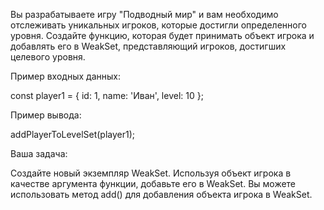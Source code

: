 Вы разрабатываете игру "Подводный мир" и вам необходимо отслеживать уникальных игроков, которые достигли определенного
уровня. Создайте функцию, которая будет принимать объект игрока и добавлять его в WeakSet, представляющий игроков,
достигших целевого уровня.

Пример входных данных:

const player1 = { id: 1, name: 'Иван', level: 10 };

Пример вывода:

addPlayerToLevelSet(player1);

Ваша задача:

Создайте новый экземпляр WeakSet.
Используя объект игрока в качестве аргумента функции, добавьте его в WeakSet.
Вы можете использовать метод add() для добавления объекта игрока в WeakSet.